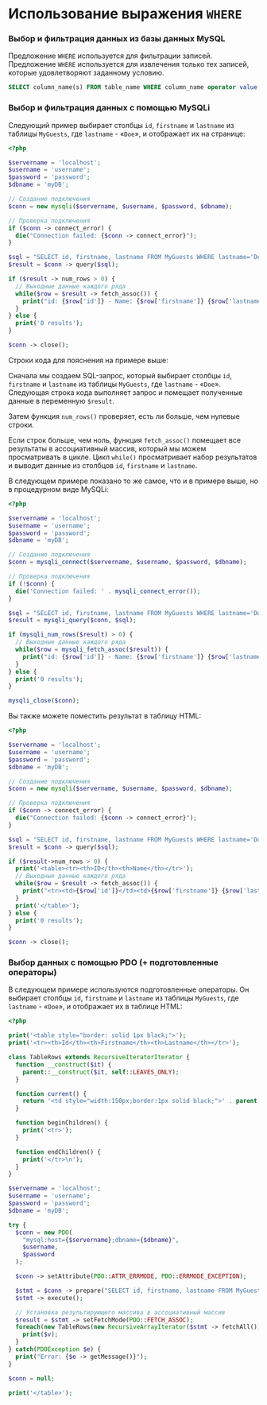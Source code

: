 # Использование выражения `WHERE`

### Выбор и фильтрация данных из базы данных MySQL

Предложение `WHERE` используется для фильтрации записей. Предложение `WHERE` используется для извлечения только тех записей, которые удовлетворяют заданному условию.

```sql
SELECT column_name(s) FROM table_name WHERE column_name operator value;
```

### Выбор и фильтрация данных с помощью MySQLi

Следующий пример выбирает столбцы `id`, `firstname` и `lastname` из таблицы `MyGuests`, где `lastname` - «`Doe`», и отображает их на странице:

```php
<?php

$servername = 'localhost';
$username = 'username';
$password = 'password';
$dbname = 'myDB';

// Создание подключения
$conn = new mysqli($servername, $username, $password, $dbname);

// Проверка подключения
if ($conn -> connect_error) {
  die("Connection failed: {$conn -> connect_error}");
}

$sql = "SELECT id, firstname, lastname FROM MyGuests WHERE lastname='Doe';";
$result = $conn -> query($sql);

if ($result -> num_rows > 0) {
  // Выходные данные каждого ряда
  while($row = $result -> fetch_assoc()) {
    print("id: {$row['id']} - Name: {$row['firstname']} {$row['lastname']}<br>");
  }
} else {
  print('0 results');
}

$conn -> close();
```

Строки кода для пояснения на примере выше:

Сначала мы создаем SQL-запрос, который выбирает столбцы `id`, `firstname` и `lastname` из таблицы `MyGuests`, где `lastname` - «`Doe`». Следующая строка кода выполняет запрос и помещает полученные данные в переменную `$result`.

Затем функция `num_rows()` проверяет, есть ли больше, чем нулевые строки.

Если строк больше, чем ноль, функция `fetch_assoc()` помещает все результаты в ассоциативный массив, который мы можем просматривать в цикле. Цикл `while()` просматривает набор результатов и выводит данные из столбцов `id`, `firstname` и `lastname`.

В следующем примере показано то же самое, что и в примере выше, но в процедурном виде MySQLi:

```php
<?php

$servername = 'localhost';
$username = 'username';
$password = 'password';
$dbname = 'myDB';

// Создание подключения
$conn = mysqli_connect($servername, $username, $password, $dbname);

// Проверка подключения
if (!$conn) {
  die('Connection failed: ' . mysqli_connect_error());
}

$sql = "SELECT id, firstname, lastname FROM MyGuests WHERE lastname='Doe'";
$result = mysqli_query($conn, $sql);

if (mysqli_num_rows($result) > 0) {
  // Выходные данные каждого ряда
  while($row = mysqli_fetch_assoc($result)) {
    print("id: {$row['id']} - Name: {$row['firstname']} {$row['lastname']}<br>");
  }
} else {
  print('0 results');
}

mysqli_close($conn);
```

Вы также можете поместить результат в таблицу HTML:

```php
<?php

$servername = 'localhost';
$username = 'username';
$password = 'password';
$dbname = 'myDB';

// Создание подключения
$conn = new mysqli($servername, $username, $password, $dbname);

// Проверка подключения
if ($conn -> connect_error) {
  die("Connection failed: {$conn -> connect_error}");
}

$sql = "SELECT id, firstname, lastname FROM MyGuests WHERE lastname='Doe'";
$result = $conn -> query($sql);

if ($result->num_rows > 0) {
  print('<table><tr><th>ID</th><th>Name</th></tr>');
  // Выходные данные каждого ряда
  while($row = $result -> fetch_assoc()) {
    print("<tr><td>{$row['id']}</td><td>{$row['firstname']} {$row['lastname']}</td></tr>");
  }
  print('</table>');
} else {
  print('0 results');
}

$conn -> close();
```

### Выбор данных с помощью PDO (+ подготовленные операторы)

В следующем примере используются подготовленные операторы. Он выбирает столбцы `id`, `firstname` и `lastname` из таблицы `MyGuests`, где `lastname` - «`Doe`», и отображает их в таблице HTML:

```php
<?php

print('<table style="border: solid 1px black;">');
print('<tr><th>Id</th><th>Firstname</th><th>Lastname</th></tr>');

class TableRows extends RecursiveIteratorIterator {
  function __construct($it) {
    parent::__construct($it, self::LEAVES_ONLY);
  }

  function current() {
    return '<td style="width:150px;border:1px solid black;">' . parent::current(). '</td>';
  }

  function beginChildren() {
    print('<tr>');
  }

  function endChildren() {
    print('</tr>\n');
  }
}

$servername = 'localhost';
$username = 'username';
$password = 'password';
$dbname = 'myDB';

try {
  $conn = new PDO(
    "mysql:host={$servername};dbname={$dbname}",
    $username,
    $password
  );

  $conn -> setAttribute(PDO::ATTR_ERRMODE, PDO::ERRMODE_EXCEPTION);

  $stmt = $conn -> prepare("SELECT id, firstname, lastname FROM MyGuests WHERE lastname='Doe'");
  $stmt -> execute();

  // Установка результирующего массива в ассоциативный массив
  $result = $stmt -> setFetchMode(PDO::FETCH_ASSOC);
  foreach(new TableRows(new RecursiveArrayIterator($stmt -> fetchAll())) as $k => $v) {
    print($v);
  }
} catch(PDOException $e) {
  print("Error: {$e -> getMessage()}");
}

$conn = null;

print('</table>');
```